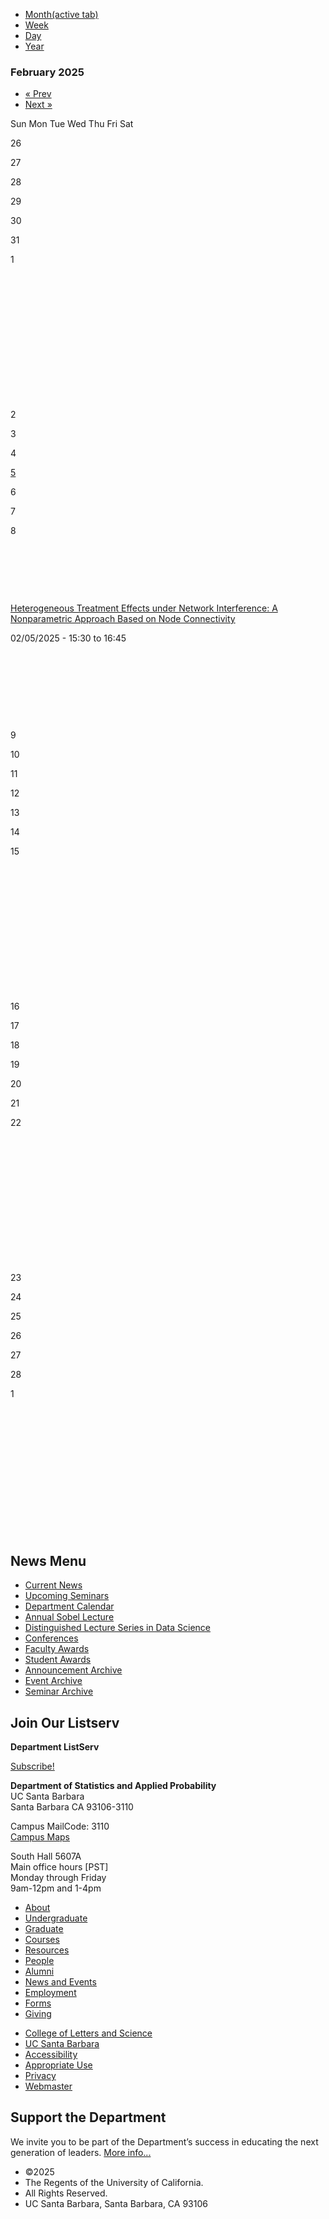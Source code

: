 <!--THE END-->

- [Month(active tab)](/news/calendar)
- [Week](/news/calendar/week)
- [Day](/news/calendar/day)
- [Year](/news/calendar/year)

### February 2025

- [« Prev](https://www.pstat.ucsb.edu/news/calendar/month/2025-01 "Navigate to previous month")
- [Next »](https://www.pstat.ucsb.edu/news/calendar/month/2025-03 "Navigate to next month")

Sun Mon Tue Wed Thu Fri Sat

26

27

28

29

30

31

1

 

 

 

 

 

 

 

2

3

4

[5](https://www.pstat.ucsb.edu/news/calendar/day/2025-02-05)

6

7

8

 

 

 

[Heterogeneous Treatment Effects under Network Interference: A Nonparametric Approach Based on Node Connectivity](/news/event/1923)

02/05/2025 - 15:30 to 16:45

 

 

 

 

9

10

11

12

13

14

15

 

 

 

 

 

 

 

16

17

18

19

20

21

22

 

 

 

 

 

 

 

23

24

25

26

27

28

1

 

 

 

 

 

 

 

## News Menu

- [Current News](/news "Current News")
- [Upcoming Seminars](/news/upcoming-seminars "Upcoming Seminars")
- [Department Calendar](/news/calendar "Event & Feature Calendar")
- [Annual Sobel Lecture](/news/sobel "Annual Sobel Lecture")
- [Distinguished Lecture Series in Data Science](/news/data-science "Distinguished Lecture Series in Data Science")
- [Conferences](/news/conferences "Conferences")
- [Faculty Awards](/news/fac_award "Faculty Awards")
- [Student Awards](/news/student_award "Student Awards")
- [Announcement Archive](/news/announcement/archive)
- [Event Archive](/news/feature/archive)
- [Seminar Archive](/news/event/archive)

## Join Our Listserv

**Department ListServ**

[Subscribe!](https://groups.google.com/u/1/a/pstat.ucsb.edu/g/pstat-undergrad?hl=en)

**Department of Statistics and Applied Probability**  
UC Santa Barbara  
Santa Barbara CA 93106-3110

Campus MailCode: 3110  
[Campus Maps](http://www.aw.id.ucsb.edu/maps/)

South Hall 5607A  
Main office hours \[PST]  
Monday through Friday  
9am-12pm and 1-4pm

- [About](/about "About")
- [Undergraduate](/undergrad)
- [Graduate](/graduate)
- [Courses](/courses)
- [Resources](/resources "Resources")
- [People](/people)
- [Alumni](/alumni "Undergraduate Alumni")
- [News and Events](/news)
- [Employment](/about/employment "Employment")
- [Forms](/forms "Forms")
- [Giving](/giving "Giving")

<!--THE END-->

- [College of Letters and Science](http://www.college.ucsb.edu "College of Letters and Science")
- [UC Santa Barbara](http://www.ucsb.edu "UC Santa Barbara")
- [Accessibility](/accessibility "Accessibility")
- [Appropriate Use](http://www.policy.ucsb.edu/terms_of_use/ "Appropriate Use")
- [Privacy](http://www.policy.ucsb.edu/privacy-notification/ "Privacy")
- [Webmaster](mailto:help@pstat.ucsb.edu "Webmaster")

## Support the Department

We invite you to be part of the Department’s success in educating the next generation of leaders. [More info...](/giving)

- ©2025
- The Regents of the University of California.
- All Rights Reserved.
- UC Santa Barbara, Santa Barbara, CA 93106